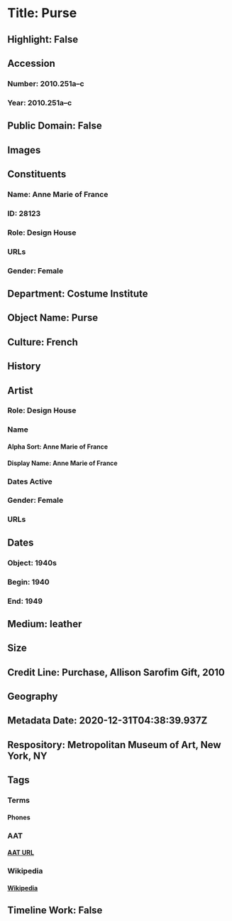 # Title: Purse
## Highlight: False
## Accession
### Number: 2010.251a–c
### Year: 2010.251a–c
## Public Domain: False
## Images
## Constituents
### Name: Anne Marie of France
### ID: 28123
### Role: Design House
### URLs
### Gender: Female
## Department: Costume Institute
## Object Name: Purse
## Culture: French
## History
## Artist
### Role: Design House
### Name
#### Alpha Sort: Anne Marie of France
#### Display Name: Anne Marie of France
### Dates Active
### Gender: Female
### URLs
## Dates
### Object: 1940s
### Begin: 1940
### End: 1949
## Medium: leather
## Size
## Credit Line: Purchase, Allison Sarofim Gift, 2010
## Geography
## Metadata Date: 2020-12-31T04:38:39.937Z
## Respository: Metropolitan Museum of Art, New York, NY
## Tags
### Terms
#### Phones
### AAT
#### [AAT URL](http://vocab.getty.edu/page/aat/300249768)
### Wikipedia
#### [Wikipedia]()
## Timeline Work: False